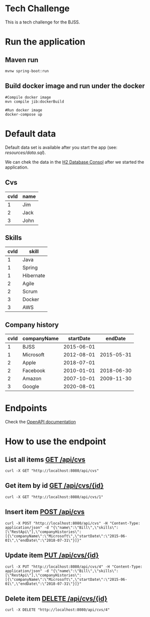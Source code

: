 # Tech Challenge

This is a tech challenge for the BJSS.

# Run the application

## Maven run

    mvnw spring-boot:run
    
## Build docker image and run under the docker

    #Compile docker image
    mvn compile jib:dockerBuild
    
    #Run docker image
    docker-compose up

# Default data

Default data set is available after you start the app (see: *resources/data.sql*). 

We can chek the data in the [H2 Database Consol](http://localhost:8080/h2-console/login.jsp) after we started the application.                                                                              

## Cvs
|cvId|name |
|----|-----|
|1   |Jim  |
|2   |Jack |
|3   |John |

## Skills
|cvId|skill    |
|----|---------|
|1   |Java     |
|1   |Spring   |
|1   |Hibernate|
|2   |Agile    |
|2   |Scrum    |
|3   |Docker   |
|3   |AWS      |

## Company history
|cvId|companyName|startDate |endDate   |
|----|-----------|----------|----------|
|1   |BJSS       |2015-06-01|          |
|1   |Microsoft  |2012-08-01|2015-05-31|
|2   |Apple      |2018-07-01|          |
|2   |Facebook   |2010-01-01|2018-06-30|
|2   |Amazon     |2007-10-01|2009-11-30|
|3   |Google     |2020-08-01|          |

# Endpoints
Check the [OpenAPI documentation](http://localhost:8080/swagger-ui.html)

# How to use the endpoint
## List all items [GET /api/cvs](http://localhost:8080/swagger-ui/index.html?configUrl=/v3/api-docs/swagger-config#/cv-api/all) 
    curl -X GET "http://localhost:8080/api/cvs"


## Get item by id [GET /api/cvs/{id}](http://localhost:8080/swagger-ui/index.html?configUrl=/v3/api-docs/swagger-config#/cv-api/getCv)
    curl -X GET "http://localhost:8080/api/cvs/1"

## Insert item [POST /api/cvs](http://localhost:8080/swagger-ui/index.html?configUrl=/v3/api-docs/swagger-config#/cv-api/newCv)
    curl -X POST "http://localhost:8080/api/cvs" -H "Content-Type: application/json" -d "{\"name\":\"Bill\",\"skills\":[\"RestApi\"],\"companyHistories\":[{\"companyName\":\"Microsoft\",\"startDate\":\"2015-06-01\",\"endDate\":\"2018-07-31\"}]}"
    
## Update item [PUT /api/cvs/{id}](http://localhost:8080/swagger-ui/index.html?configUrl=/v3/api-docs/swagger-config#/cv-api/replaceCv)
    curl -X PUT "http://localhost:8080/api/cvs/4" -H "Content-Type: application/json" -d "{\"name\":\"Bill\",\"skills\":[\"RestApi\"],\"companyHistories\":[{\"companyName\":\"Microsoft\",\"startDate\":\"2015-06-01\",\"endDate\":\"2018-07-31\"}]}"

## Delete item [DELETE /api/cvs/{id}](http://localhost:8080/swagger-ui/index.html?configUrl=/v3/api-docs/swagger-config#/cv-api/deleteCv)
    curl -X DELETE "http://localhost:8080/api/cvs/4"    